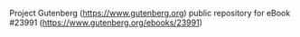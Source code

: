 Project Gutenberg (https://www.gutenberg.org) public repository for eBook #23991 (https://www.gutenberg.org/ebooks/23991)
